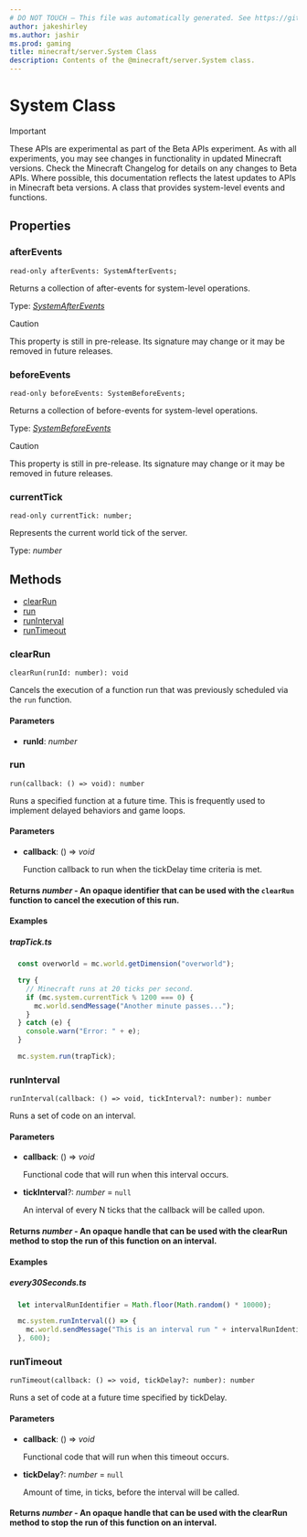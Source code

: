 ```yaml
---
# DO NOT TOUCH — This file was automatically generated. See https://github.com/mojang/minecraftapidocsgenerator to modify descriptions, examples, etc.
author: jakeshirley
ms.author: jashir
ms.prod: gaming
title: minecraft/server.System Class
description: Contents of the @minecraft/server.System class.
---
```

# System Class
>[!IMPORTANT]
>These APIs are experimental as part of the Beta APIs experiment. As with all experiments, you may see changes in functionality in updated Minecraft versions. Check the Minecraft Changelog for details on any changes to Beta APIs. Where possible, this documentation reflects the latest updates to APIs in Minecraft beta versions.
A class that provides system-level events and functions.

## Properties

### **afterEvents**
`read-only afterEvents: SystemAfterEvents;`

Returns a collection of after-events for system-level operations.

Type: [*SystemAfterEvents*](SystemAfterEvents.md)

> [!CAUTION]
> This property is still in pre-release.  Its signature may change or it may be removed in future releases.

### **beforeEvents**
`read-only beforeEvents: SystemBeforeEvents;`

Returns a collection of before-events for system-level operations.

Type: [*SystemBeforeEvents*](SystemBeforeEvents.md)

> [!CAUTION]
> This property is still in pre-release.  Its signature may change or it may be removed in future releases.

### **currentTick**
`read-only currentTick: number;`

Represents the current world tick of the server.

Type: *number*

## Methods
- [clearRun](#clearrun)
- [run](#run)
- [runInterval](#runinterval)
- [runTimeout](#runtimeout)

### **clearRun**
`
clearRun(runId: number): void
`

Cancels the execution of a function run that was previously scheduled via the `run` function.

#### **Parameters**
- **runId**: *number*

### **run**
`
run(callback: () => void): number
`

Runs a specified function at a future time. This is frequently used to implement delayed behaviors and game loops.

#### **Parameters**
- **callback**: () => *void*
  
  Function callback to run when the tickDelay time criteria is met.

#### **Returns** *number* - An opaque identifier that can be used with the `clearRun` function to cancel the execution of this run.

#### Examples
##### ***trapTick.ts***
```typescript
  const overworld = mc.world.getDimension("overworld");

  try {
    // Minecraft runs at 20 ticks per second.
    if (mc.system.currentTick % 1200 === 0) {
      mc.world.sendMessage("Another minute passes...");
    }
  } catch (e) {
    console.warn("Error: " + e);
  }

  mc.system.run(trapTick);
```

### **runInterval**
`
runInterval(callback: () => void, tickInterval?: number): number
`

Runs a set of code on an interval.

#### **Parameters**
- **callback**: () => *void*
  
  Functional code that will run when this interval occurs.
- **tickInterval**?: *number* = `null`
  
  An interval of every N ticks that the callback will be called upon.

#### **Returns** *number* - An opaque handle that can be used with the clearRun method to stop the run of this function on an interval.

#### Examples
##### ***every30Seconds.ts***
```typescript
  let intervalRunIdentifier = Math.floor(Math.random() * 10000);

  mc.system.runInterval(() => {
    mc.world.sendMessage("This is an interval run " + intervalRunIdentifier + " sending a message every 30 seconds.");
  }, 600);
```

### **runTimeout**
`
runTimeout(callback: () => void, tickDelay?: number): number
`

Runs a set of code at a future time specified by tickDelay.

#### **Parameters**
- **callback**: () => *void*
  
  Functional code that will run when this timeout occurs.
- **tickDelay**?: *number* = `null`
  
  Amount of time, in ticks, before the interval will be called.

#### **Returns** *number* - An opaque handle that can be used with the clearRun method to stop the run of this function on an interval.
